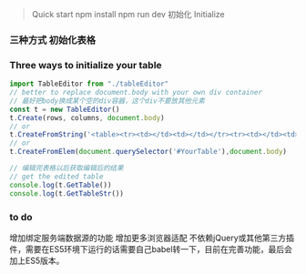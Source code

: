 > Quick start
npm install
npm run dev
> 初始化 Initialize
### 三种方式 初始化表格
### Three ways to initialize your table
```javascript
import TableEditor from "./tableEditor"
// better to replace document.body with your own div container
// 最好把body换成某个空的div容器，这个div不要放其他元素
const t = new TableEditor()
t.Create(rows, columns, document.body)
// or
t.CreateFromString('<table><tr><td></td><td></td></tr><tr><td></td><td></td></tr></table>',document.body)
// or
t.CreateFromElem(document.querySelector('#YourTable'),document.body)

// 编辑完表格以后获取编辑后的结果
// get the edited table
console.log(t.GetTable())
console.log(t.GetTableStr())
```

### to do
增加绑定服务端数据源的功能
增加更多浏览器适配
不依赖jQuery或其他第三方插件，需要在ES5环境下运行的话需要自己babel转一下，目前在完善功能，最后会加上ES5版本。
